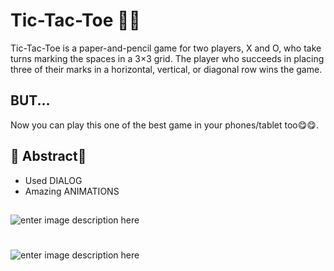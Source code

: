 # Tic-Tac-Toe 🎰🎰
Tic-Tac-Toe is a paper-and-pencil game for two players, X and O, who take turns marking the spaces in a 3×3 grid. The player who succeeds in placing three of their marks in a horizontal, vertical, or diagonal row wins the game.


## BUT...

Now you can play this one of the best game in your phones/tablet too😋😋.


## 💢 Abstract💢
- Used DIALOG
-  Amazing ANIMATIONS
##


![enter image description here](https://lh3.googleusercontent.com/r9IXFH1QWz69RgJit_YF60_v0CcphSRtXeRNAePdEUEv8eLNyG1DqInEonUCJERVbdYm1I1UETDg)

#

![enter image description here](https://lh3.googleusercontent.com/-jx3N2no-kyNraxcLHMrPgBxcQNPb_ewByuWqgXHLxGrgDb3zEL4UKNuGE6vayXjNkzY8LbqEGag)
